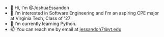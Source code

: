 - 👋 Hi, I’m @JoshuaEssandoh
- 👀 I’m interested in Software Engineering and I'm an aspiring CPE major at Virginia Tech, Class of '27
- 🌱 I’m currently learning Python.
- 📫 You can reach me by email at jessandoh7@vt.edu

<!---
JoshuaEssandoh/JoshuaEssandoh is a ✨ special ✨ repository because its `README.md` (this file) appears on your GitHub profile.
You can click the Preview link to take a look at your changes.
--->

